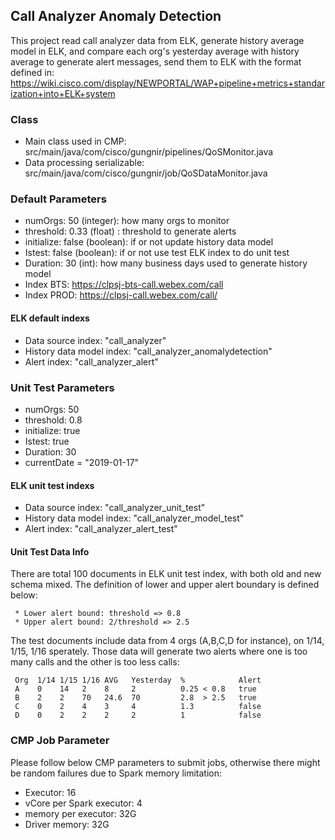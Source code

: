 ## Call Analyzer Anomaly Detection
This project read call analyzer data from ELK, generate history average model in ELK, 
and compare each org's yesterday average with history average to generate alert messages, 
send them to ELK with the format defined in: https://wiki.cisco.com/display/NEWPORTAL/WAP+pipeline+metrics+standarization+into+ELK+system

### Class
* Main class used in CMP: src/main/java/com/cisco/gungnir/pipelines/QoSMonitor.java
* Data processing serializable:  src/main/java/com/cisco/gungnir/job/QoSDataMonitor.java 

### Default Parameters

* numOrgs: 50 (integer):  how many orgs to monitor
* threshold: 0.33 (float) : threshold to generate alerts
* initialize: false (boolean): if or not update history data model
* Istest: false (boolean): if or not use test ELK index to do unit test
* Duration: 30 (int): how many business days used to generate history model
* Index BTS: https://clpsj-bts-call.webex.com/call 
* Index PROD: https://clpsj-call.webex.com/call/ 

#### ELK default indexs
* Data source index: "call_analyzer" 
* History data model index: "call_analyzer_anomalydetection"
* Alert index: "call_analyzer_alert"

### Unit Test Parameters

* numOrgs: 50 
* threshold: 0.8
* initialize: true 
* Istest: true 
* Duration: 30 
* currentDate = "2019-01-17"


#### ELK unit test indexs
* Data source index: "call_analyzer_unit_test" 
* History data model index: "call_analyzer_model_test"
* Alert index: "call_analyzer_alert_test"


#### Unit Test Data Info
There are total 100 documents in ELK unit test index, with both old and new schema mixed. 
The definition of lower and upper alert boundary is defined below:  

     * Lower alert bound: threshold => 0.8
     * Upper alert bound: 2/threshold => 2.5

The test documents include data from 4 orgs (A,B,C,D for instance), on 1/14, 1/15, 1/16 sperately. 
Those data will generate two alerts where one is too many calls and the other is too less calls:

     Org  1/14 1/15 1/16 AVG   Yesterday  %            Alert  
     A    0    14   2    8     2          0.25 < 0.8   true  
     B    2    2    70   24.6  70         2.8  > 2.5   true  
     C    0    2    4    3     4          1.3          false  
     D    0    2    2    2     2          1            false  
     

### CMP Job Parameter
Please follow below CMP parameters to submit jobs, otherwise there might be random failures due to Spark memory limitation:

- Executor: 16
-	vCore per Spark executor: 4
-	memory per executor: 32G
- Driver memory: 32G
